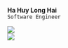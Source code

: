 **Ha Huy Long Hai**<br/>
`Software Engineer`


<img src="https://github-readme-stats-dusky-six-60.vercel.app/api/top-langs/?username=wonrax&hide=jupyter%20notebook,tex,vim%20script&layout=compact&langs_count=14&exclude_repo=github-readme-stats" /><br/>
<img src="https://hhai.dev/api/public/github-profile-views?v=1" />

